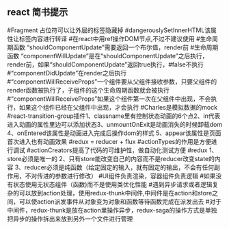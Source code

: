 ## react  简书提示
#Fragment 占位符可以让外层的标签隐藏掉
#dangerouslySetInnerHTML该属性让标签内容进行转译
#在react中用ref操作DOM节点,不过不建议使用
#生命周期函数 “shouldComponentUpdate”需要返回一个布尔值，render前
#生命周期函数 “componentWillUpdate”是在“shouldComponentUpdate”之后执行，render前，如果“shouldComponentUpdate”返回true执行，#false不执行
#“componentDidUpdate”在render之后执行
#“componentWillReceiveProps”一个组件要从父组件接收参数，只要父组件的render函数被执行了，子组件的这个生命周期函数就会被执行
#“componentWillReceiveProps”如果这个组件第一次在父组件中出现，不会执行，如果这个组件已经在父组件中出现，才会执行
#Charles是模拟数据的mock
#react-transition-group插件1、classname里有控制状态动画的6个点2、in代表进入动画的属性里边可以添加状态3、unmountOnExit是动画消失的时候卸载dom 4、onEntered该属性是动画进入完成后操作dom的样式 5、appear该属性是页面首次进入也有动画效果
#redux = reducer + flux
#actionTypes的作用是方便进行调试
#actionCreators提高了代码的可维护性，做自动化测试方便
#redux 1、store必须是唯一的 2、只有store能改变自己的内容而不是reducer改变state的内容 3、reducer必须是纯函数（给定固定的输入，就有固定的输出，不会有任何副作用，不对传进的参数进行修改）
#UI组件负责渲染，容器组件负责逻辑
#如果没有状态使用无状态组件（函数)而不是使用类优化性能
#遇到异步请求或者逻辑复杂的可以放到action处理，使用redux-thunk中间件,中间件是在action和store之间，可以使action派发事件从对象变为对象和函数等待函数完成在派发出去
#对于中间件，redux-thunk是放在action里操作异步，redux-saga的操作方式是单独把异步的操作拆出来放到另外一个文件进行管理